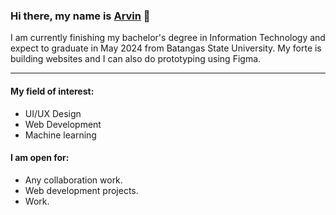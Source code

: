 ### Hi there, my name is <a href="">Arvin</a> 👋
<p>I am currently finishing my bachelor's degree in Information Technology and expect to graduate in May 2024 from Batangas State University. My forte is building websites and I can also do prototyping using Figma.</p><hr />

#### My field of interest:
<ul>
  <li>UI/UX Design</li>
  <li>Web Development</li>
  <li>Machine learning</li>
</ul>

#### I am open for:
<ul>
  <li>Any collaboration work.</li>
  <li>Web development projects.</li>
  <li>Work.</li>
</ul>
